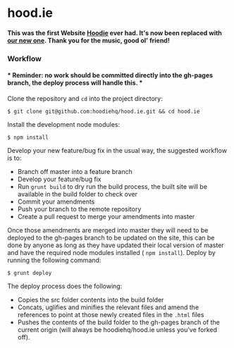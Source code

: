 # hood.ie

#### This was the first Website [Hoodie](http://hood.ie) ever had. It's now been replaced with [our new one](https://github.com/hoodiehq/hood.ie). Thank you for the music, good ol' friend!

### Workflow

#### * Reminder: no work should be committed directly into the gh-pages branch, the deploy process will handle this. *

Clone the repository and `cd` into the project directory:

    $ git clone git@github.com:hoodiehq/hood.ie.git && cd hood.ie
    
Install the development node modules:

    $ npm install
    
Develop your new feature/bug fix in the usual way, the suggested workflow is to:

* Branch off master into a feature branch
* Develop your feature/bug fix
* Run `grunt build` to dry run the build process, the built site will be available in the build folder to check over
* Commit your amendments
* Push your branch to the remote repository
* Create a pull request to merge your amendments into master

Once those amendments are merged into master they will need to be deployed to the gh-pages branch to be updated on the site, this can be done by anyone as long as they have updated their local version of master and have the required node modules installed ( `npm install`). Deploy by running the following command:

    $ grunt deploy

The deploy process does the following:

* Copies the src folder contents into the build folder
* Concats, uglifies and minifies the relevant files and amend the references to point at those newly created files in the `.html` files
* Pushes the contents of the build folder to the gh-pages branch of the current origin (will always be hoodiehq/hood.ie unless you've forked off).
